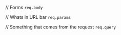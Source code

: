 // Forms
`req.body`

// Whats in URL bar 
`req.params`

// Something that comes from the request
`req.query`

